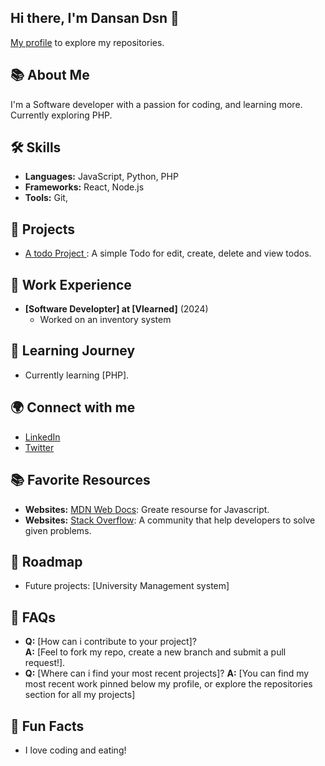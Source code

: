 ## Hi there, I'm Dansan Dsn 👋

[My profile](https://github.com/dansan-dsn) to explore my repositories.

## 📚 About Me
I'm a Software developer with a passion for coding, and learning more. Currently exploring PHP.

## 🛠️ Skills
- **Languages:** JavaScript, Python, PHP
- **Frameworks:** React, Node.js
- **Tools:** Git,

## 🌟 Projects
- [A todo Project ](https://github.com/dansan-dsn/Node-Todo): A simple Todo for edit, create, delete and view todos.

## 💼 Work Experience
- **[Software Developter] at [Vlearned]** (2024)
  - Worked on an inventory system

## 📖 Learning Journey
- Currently learning [PHP].

## 🌍 Connect with me
- [LinkedIn](https://www.linkedin.com/in/Dansan-d.s.n)
- [Twitter](https://twitter.com/dsn970)

## 📚 Favorite Resources
- **Websites:** [MDN Web Docs](https://developer.mozilla.org/en/): Greate resourse for Javascript.
- **Websites:** [Stack Overflow](https://stackoverflow.com): A community that help developers to solve given problems.

## 🚀 Roadmap
- Future projects: [University Management system]

## 💬 FAQs
- **Q:** [How can i contribute to your project]?  
  **A:** [Feel to fork my repo, create a new branch and submit a pull request!].
- **Q:** [Where can i find your most recent projects]?
  **A:** [You can find my most recent work pinned below my profile, or explore the repositories section for all my projects]

## 🎉 Fun Facts
- I love coding and eating!

